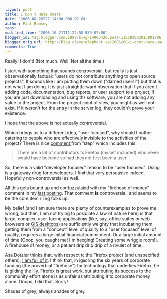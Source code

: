 ```yaml
---
layout: post
title: I Don't Hate Users
date: '2006-08-28T22:14:00.000-07:00'
author: Paul Ramsey
tags: 
modified_time: '2006-10-21T11:22:58.059-07:00'
blogger_id: tag:blogger.com,1999:blog-14903426.post-115683062013801296
blogger_orig_url: http://blog.cleverelephant.ca/2006/08/i-dont-hate-users.html
comments: True
---
```


Really! I don't! (Not much. Well. Not all the time.)

I start with something that sounds controversial, but really is just observationally factual: "users do not contribute anything to open source projects".  It sounds like I am putting them down ("darned users!") but that is not what I am doing. It is just straightforward observation that if you aren't adding code, documentation, bug reports, or user support to a project, if you are just downloading and using the software, you are not adding any value to the project.  From the project point of view, you might as well not exist.  If it weren't for the entry in the server log, they couldn't prove your existence.

I hope that the above is not actually controversial.

Which brings us to a different idea, "user focused", why should I bother catering to people who are effectively invisible to the activities of the project?  There is nice [comment ](http://blog.cleverelephant.ca/2006/08/open-source-gis-on-every-desktop.html) from "step" which includes this:

> There are a lot of contributors to Firefox (myself included) who never would have become so had they not first been a user.

So, there is a valid "developer focused" reason to be "user focused".  Using is a gateway drug for developers.  I find that very persuasive indeed.  Hopefully non-controversial as well.

All this gets bound up and confuzzulated with my "firehose of money" comment in my [last posting](http://blog.cleverelephant.ca/2006/08/open-source-gis-on-every-desktop.html).  That comment **is** controversial, and seems to be the core item riling folks up.

My belief (and I am sure there are plenty of counterexamples to prove me wrong, but then, I am not trying to postulate a law of nature here) is that large, complex, user-facing applications (like, say, office suites or web browsers or [GIS desktops](http://udig.refractions.net)) are sufficiently weighty that incubating them, getting them from a "concept" level of quality to a "user focused" level of quality, requires a large initial financial commitment.  Or a large initial amount of time (Ooop, you caught me! I'm hedging! Creating some wriggle room!).  A firehouse of money, or a patient drip drip drip of a rivulet of time.

Asa Dotzler thinks that, with respect to the Firefox project (and unspecified others), [I am full of it](http://weblogs.mozillazine.org/asa/archives/2006/08/for_the_new_and.html).  I think that, in ignoring the six years of corporate funding (the proverbial "firehose") for technology that underlies Firefox, he is gilding the lily.       Firefox is great work, but attributing its success to the community effort alone is as unfair as attributing it to corporate money alone.  Ooops, I did that.  Sorry!

Shades of grey, always ahades of grey.